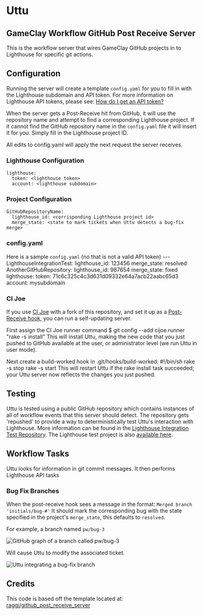 # Uttu
## GameClay Workflow GitHub Post Receive Server
This is the workflow server that wires GameClay GitHub projects in to Lighthouse for specific git actions.

## Configuration
Running the server will create a template `config.yaml` for you to fill in with the Lighthouse subdomain and API token. For more information on Lighthouse API tokens, please see: [How do I get an API token?](https://lighthouse.tenderapp.com/faqs/api/how-do-i-get-an-api-token)

When the server gets a Post-Receive hit from GitHub, it will use the repository name and attempt to find a corresponding Lighthouse project. If it cannot find the GitHub repository name in the `config.yaml` file it will insert it for you. Simply fill in the Lighthouse project ID. 

All edits to config.yaml will apply the next request the server receives.

### Lighthouse Configuration
    lighthouse: 
      token: <lighthouse token>
      account: <lighthouse subdomain>

### Project Configuration
    GitHubRepositoryName:
      lighthouse_id: <corrisponding Lighthouse project id>
      merge_state: <state to mark tickets when Uttu detects a bug-fix merge>

### config.yaml
Here is a sample `config.yaml` (no that is not a valid API token)
    --- 
    LighthouseIntegrationTest: 
      lighthouse_id: 123456
      merge_state: resolved
    AnotherGitHubRepository: 
      lighthouse_id: 987654
      merge_state: fixed
    lighthouse: 
      token: 71c6c325c4c3d631d09332e64a7acb22aabc65d3
      account: mysubdomain

### CI Joe
If you use [CI Joe](http://github.com/defunkt/cijoe) with a fork of this repository, and set it up as a [Post-Receive hook](http://help.github.com/post-receive-hooks/), you can run a self-updating server.

First assign the CI Joe runner command
    $ git config --add cijoe.runner "rake -s install"
This will install Uttu, making the new code that you just pushed to GitHub available at the user, or administrator level (we run Uttu in user mode).

Next create a build-worked hook in .git/hooks/build-worked:
    #!/bin/sh
    rake -s stop
    rake -s start
This will restart Uttu if the rake install task succeeded; your Uttu server now reflects the changes you just pushed.

## Testing
Uttu is tested using a public GitHub repository which contains instances of all of workflow events that this server should detect. The repository gets 'repushed' to provide a way to deterministically test Uttu's interaction with Lighthouse. More information can be found in the [Lighthouse Integration Test Repository](http://github.com/ZeroStride/LighthouseIntegrationTest). The Lighthouse test project is also [available here](http://gameclay.lighthouseapp.com/projects/47141/home).

## Workflow Tasks
Uttu looks for information in git commit messages. It then performs Lighthouse API tasks 

### Bug Fix Branches
When the post-receive hook sees a message in the format: `Merged branch 'initials/bug-#'` It should mark the corresponding bug with the state specified in the project's `merge_state`, this defaults to `resolved`.

For example, a branch named `pw/bug-3`

![GitHub graph of a branch called pw/bug-3](http://farm3.static.flickr.com/2722/4392858949_043b9972b6_o.png)

Will cause Uttu to modify the associated ticket.

![Uttu integrating a bug-fix branch](http://farm5.static.flickr.com/4051/4392829731_c9b7f6e14f_o.png)

## Credits
This code is based off the template located at: [raggi/github_post_receive_server](http://github.com/raggi/github_post_receive_server/)